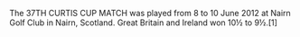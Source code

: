 The 37TH CURTIS CUP MATCH was played from 8 to 10 June 2012 at Nairn Golf Club in Nairn, Scotland. Great Britain and Ireland won 10½ to 9½.[1]
